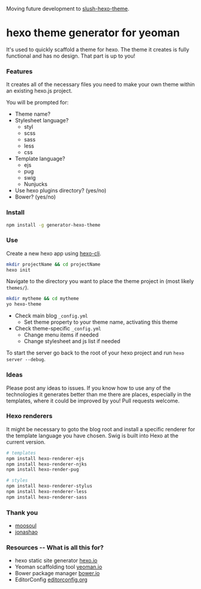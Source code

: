 
Moving future development to [slush-hexo-theme](https://github.com/tcrowe/slush-hexo-theme).

# hexo theme generator for yeoman
It's used to quickly scaffold a theme for hexo. The theme it creates is fully functional and has no design. That part is up to you!

### Features
It creates all of the necessary files you need to make your own theme within an existing hexo.js project.

You will be prompted for:
+ Theme name?
+ Stylesheet language?
  * styl
  * scss
  * sass
  * less
  * css
+ Template language?
  * ejs
  * pug
  * swig
  * Nunjucks
+ Use hexo plugins directory? (yes/no)
+ Bower? (yes/no)

### Install
```sh
npm install -g generator-hexo-theme
```

### Use

Create a new hexo app using [hexo-cli](https://github.com/hexojs/hexo-cli).

```sh
mkdir projectName && cd projectName
hexo init
```

Navigate to the directory you want to place the theme project in (most likely `themes/`).

```sh
mkdir mytheme && cd mytheme
yo hexo-theme
```

+ Check main blog `_config.yml`
  * Set theme property to your theme name, activating this theme
+ Check theme-specific `_config.yml`
  * Change menu items if needed
  * Change stylesheet and js list if needed

To start the server go back to the root of your hexo project and run `hexo server --debug`.

### Ideas
Please post any ideas to issues. If you know how to use any of the technologies it generates better than me there are places, especially in the templates, where it could be improved by you! Pull requests welcome.

### Hexo renderers
It might be necessary to goto the blog root and install a specific renderer for the template language you have chosen. Swig is built into Hexo at the current version.
```sh
# templates
npm install hexo-renderer-ejs
npm install hexo-renderer-njks
npm install hexo-render-pug

# styles
npm install hexo-renderer-stylus
npm install hexo-renderer-less
npm install hexo-renderer-sass
```

### Thank you

+ [moosoul](https://github.com/moosoul)
+ [jonashao](https://github.com/jonashao)

### Resources -- What is all this for?
+ hexo static site generator [hexo.io](https://hexo.io)
+ Yeoman scaffolding tool [yeoman.io](https://yeoman.io)
+ Bower package manager [bower.io](https://bower.io)
+ EditorConfig [editorconfig.org](http://editorconfig.org)
